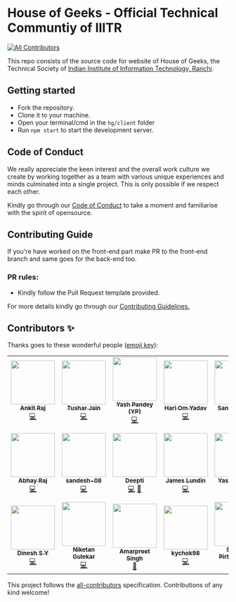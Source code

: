 # House of Geeks - Official Technical Communtiy of IIITR
<!-- ALL-CONTRIBUTORS-BADGE:START - Do not remove or modify this section -->
[![All Contributors](https://img.shields.io/badge/all_contributors-20-orange.svg?style=flat-square)](#contributors-)
<!-- ALL-CONTRIBUTORS-BADGE:END -->

This repo consists of the source code for website of House of Geeks,
the Technical Society of
[Indian Institute of Information Technology, Ranchi](http://iiitranchi.ac.in/).

## Getting started

- Fork the repository.
- Clone it to your machine.
- Open your terminal/cmd in the `hg/client` folder
- Run `npm start` to start the development server.

## Code of Conduct

We really appreciate the keen interest and the overall work culture we create by
working together as a team with various unique experiences and minds culminated
into a single project. This is only possible if we respect each other.

Kindly go through our
[Code of Conduct](CODE_OF_CONDUCT.md)
to take a moment and familiarise with the spirit of opensource.

## Contributing Guide

If you're have worked on the front-end part make PR to the front-end branch
and same goes for the back-end too.

### PR rules:
- Kindly follow the Pull Request template provided.

For more details kindly go through our
[Contributing Guidelines.](CONTRIBUTING.md)

## Contributors ✨

Thanks goes to these wonderful people ([emoji key](https://allcontributors.org/docs/en/emoji-key)):

<!-- ALL-CONTRIBUTORS-LIST:START - Do not remove or modify this section -->
<!-- prettier-ignore-start -->
<!-- markdownlint-disable -->
<table>
  <tr>
    <td align="center"><a href="https://github.com/ankiiitraj"><img src="https://avatars2.githubusercontent.com/u/48787278?v=4" width="100px;" alt=""/><br /><sub><b>Ankit Raj</b></sub></a><br /><a href="https://github.com/houseofgeeks/hg/commits?author=ankiiitraj" title="Code">💻</a></td>
    <td align="center"><a href="https://github.com/tusharjain0022"><img src="https://avatars2.githubusercontent.com/u/59157988?v=4" width="100px;" alt=""/><br /><sub><b>Tushar Jain</b></sub></a><br /><a href="https://github.com/houseofgeeks/hg/commits?author=tusharjain0022" title="Code">💻</a></td>
    <td align="center"><a href="https://github.com/EmperorYP7"><img src="https://avatars3.githubusercontent.com/u/62606998?v=4" width="100px;" alt=""/><br /><sub><b>Yash Pandey (YP)</b></sub></a><br /><a href="https://github.com/houseofgeeks/hg/commits?author=EmperorYP7" title="Code">💻</a></td>
    <td align="center"><a href="https://github.com/hariom1625"><img src="https://avatars1.githubusercontent.com/u/66957239?v=4" width="100px;" alt=""/><br /><sub><b>Hari Om Yadav</b></sub></a><br /><a href="https://github.com/houseofgeeks/hg/commits?author=hariom1625" title="Code">💻</a></td>
    <td align="center"><a href="https://github.com/sanskarseth"><img src="https://avatars2.githubusercontent.com/u/55178412?v=4" width="100px;" alt=""/><br /><sub><b>Sanskar Seth</b></sub></a><br /><a href="https://github.com/houseofgeeks/hg/commits?author=sanskarseth" title="Code">💻</a></td>
    <td align="center"><a href="https://github.com/vandana1499"><img src="https://avatars2.githubusercontent.com/u/29394600?v=4" width="100px;" alt=""/><br /><sub><b>unbeat</b></sub></a><br /><a href="https://github.com/houseofgeeks/hg/commits?author=vandana1499" title="Code">💻</a></td>
    <td align="center"><a href="https://github.com/RishavMz"><img src="https://avatars0.githubusercontent.com/u/58086511?v=4" width="100px;" alt=""/><br /><sub><b>Rishav Mazumdar</b></sub></a><br /><a href="https://github.com/houseofgeeks/hg/commits?author=RishavMz" title="Code">💻</a></td>
  </tr>
  <tr>
    <td align="center"><a href="https://github.com/Abhayraj1707"><img src="https://avatars1.githubusercontent.com/u/62218504?v=4" width="100px;" alt=""/><br /><sub><b>Abhay Raj</b></sub></a><br /><a href="https://github.com/houseofgeeks/hg/commits?author=Abhayraj1707" title="Code">💻</a></td>
    <td align="center"><a href="https://github.com/sandesh-08"><img src="https://avatars1.githubusercontent.com/u/67503294?v=4" width="100px;" alt=""/><br /><sub><b>sandesh-08</b></sub></a><br /><a href="https://github.com/houseofgeeks/hg/commits?author=sandesh-08" title="Code">💻</a></td>
    <td align="center"><a href="http://deepti23-web.github.io"><img src="https://avatars1.githubusercontent.com/u/64003317?v=4" width="100px;" alt=""/><br /><sub><b>Deepti</b></sub></a><br /><a href="https://github.com/houseofgeeks/hg/commits?author=deepti23-web" title="Code">💻</a> <a href="https://github.com/houseofgeeks/hg/pulls?q=is%3Apr+reviewed-by%3Adeepti23-web" title="Reviewed Pull Requests">👀</a></td>
    <td align="center"><a href="https://www.thecodediver.com/"><img src="https://avatars3.githubusercontent.com/u/46363396?v=4" width="100px;" alt=""/><br /><sub><b>James Lundin</b></sub></a><br /><a href="https://github.com/houseofgeeks/hg/commits?author=thecodediver" title="Code">💻</a></td>
    <td align="center"><a href="https://github.com/Yashs911"><img src="https://avatars0.githubusercontent.com/u/64412143?v=4" width="100px;" alt=""/><br /><sub><b>Yash Saravgi</b></sub></a><br /><a href="https://github.com/houseofgeeks/hg/commits?author=Yashs911" title="Code">💻</a></td>
    <td align="center"><a href="https://github.com/erkska"><img src="https://avatars3.githubusercontent.com/u/61593765?v=4" width="100px;" alt=""/><br /><sub><b>erkska</b></sub></a><br /><a href="https://github.com/houseofgeeks/hg/commits?author=erkska" title="Code">💻</a></td>
    <td align="center"><a href="https://allcontributors.org"><img src="https://avatars1.githubusercontent.com/u/46410174?v=4" width="100px;" alt=""/><br /><sub><b>All Contributors</b></sub></a><br /><a href="https://github.com/houseofgeeks/hg/commits?author=all-contributors" title="Code">💻</a></td>
  </tr>
  <tr>
    <td align="center"><a href="http://dineshsy.live"><img src="https://avatars0.githubusercontent.com/u/50043613?v=4" width="100px;" alt=""/><br /><sub><b>Dinesh S Y</b></sub></a><br /><a href="https://github.com/houseofgeeks/hg/commits?author=dineshsy" title="Code">💻</a></td>
    <td align="center"><a href="https://nikketan.me/"><img src="https://avatars0.githubusercontent.com/u/22788998?v=4" width="100px;" alt=""/><br /><sub><b>Niketan Gulekar</b></sub></a><br /><a href="https://github.com/houseofgeeks/hg/commits?author=NiketanG" title="Code">💻</a></td>
    <td align="center"><a href="https://github.com/Ampit"><img src="https://avatars3.githubusercontent.com/u/2737004?v=4" width="100px;" alt=""/><br /><sub><b>Amarpreet Singh</b></sub></a><br /><a href="https://github.com/houseofgeeks/hg/commits?author=Ampit" title="Documentation">📖</a></td>
    <td align="center"><a href="https://github.com/kychok98"><img src="https://avatars0.githubusercontent.com/u/73032498?v=4" width="100px;" alt=""/><br /><sub><b>kychok98</b></sub></a><br /><a href="https://github.com/houseofgeeks/hg/commits?author=kychok98" title="Code">💻</a></td>
    <td align="center"><a href="https://github.com/spirtskhalava"><img src="https://avatars0.githubusercontent.com/u/2458353?v=4" width="100px;" alt=""/><br /><sub><b>Sandro Pirtskhalava</b></sub></a><br /><a href="https://github.com/houseofgeeks/hg/commits?author=spirtskhalava" title="Code">💻</a></td>
    <td align="center"><a href="https://github.com/lixiaoqity"><img src="https://avatars0.githubusercontent.com/u/59097971?v=4" width="100px;" alt=""/><br /><sub><b>Xiaoqi Li</b></sub></a><br /><a href="https://github.com/houseofgeeks/hg/commits?author=lixiaoqity" title="Code">💻</a></td>
    <td align="center"><a href="https://github.com/sb2356-iiitr"><img src="https://avatars0.githubusercontent.com/u/69338695?v=4" width="100px;" alt=""/><br /><sub><b>Soumyabrata Bairagi</b></sub></a><br /><a href="https://github.com/houseofgeeks/hg/commits?author=sb2356-iiitr" title="Code">💻</a></td>
  </tr>
</table>

<!-- markdownlint-enable -->
<!-- prettier-ignore-end -->
<!-- ALL-CONTRIBUTORS-LIST:END -->

This project follows the [all-contributors](https://github.com/all-contributors/all-contributors) specification. Contributions of any kind welcome!
